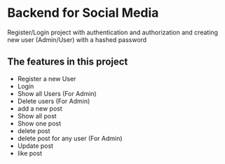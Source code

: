 # Backend for Social Media

Register/Login project with authentication and authorization and creating new user (Admin/User) with a hashed password

## The features in this project

* Register a new User
* Login
* Show all Users (For Admin)
* Delete users (For Admin)
* add a new post
* Show all post
* Show one post
* delete post
* delete post for any user (For Admin)
* Update post
* like post

